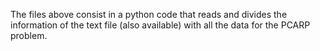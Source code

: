 The files above consist in a python code that reads and divides the information of the text file (also available) with all the data for the PCARP problem.
